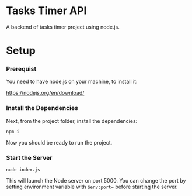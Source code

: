 # Tasks Timer API
A backend of tasks timer project using node.js.

# Setup

### Prerequist

You need to have node.js on your machine, to install it:

https://nodejs.org/en/download/

### Install the Dependencies

Next, from the project folder, install the dependencies:
```
npm i
```
Now you should be ready to run the project.

### Start the Server
```
node index.js
```
This will launch the Node server on port 5000. You can change the port by setting environment variable with `$env:port=` before starting the server.
